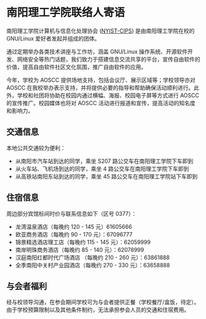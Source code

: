 南阳理工学院联络人寄语
====

南阳理工学院计算机与信息化处理协会 ([NYIST-CIPS](https://cips.nyist.edu.cn/)) 是由南阳理工学院在校的 GNU/Linux 爱好者发起并组成的团体。

通过定期举办各类技术讲座与工作坊，涵盖 GNU/Linux 操作系统、开源软件开发、网络安全等热门话题，我们致力于搭建信息交流共享的平台，宣传自由软件的价值，提高自由软件社区文化氛围，推广自由软件的应用。

今年，学校为 AOSCC 提供场地支持，包括会议厅、展示区域等；学校领导亦对 AOSCC 在我校举办表示支持，并将提供必要的指导和帮助确保活动顺利进行。此外，学校和社团将协助在校园内通过横幅、海报、校园电子屏等方式进行 AOSCC 的宣传推广。校园媒体也将对 AOSCC 活动进行报道和宣传，提高活动的知名度和影响力。

交通信息
----

本地公共交通较为便利：

- 从南阳市汽车站到达的同学，乘坐 S207 路公交车在南阳理工学院下车即到
- 从火车站、飞机场到达的同学，乘坐 4 路公交车在南阳理工学院下车即到
- 从高铁站南阳东站到达的同学，乘坐 45 路公交车在南阳理工学院站下车即到

住宿信息
----

周边部分宾馆标间时价与联系信息如下（区号 0377）：

- 龙湾温泉酒店（每晚约 120 - 145 元）61605666
- 欧亚商务酒店（每晚约 90 - 170 元）：67096777 
- 锦景精选酒店理工店（每晚约 115 - 145 元）：62059999
- 南岸明珠商务酒店（每晚约 85 - 140 元）：62078999
- 汉庭南阳红都时代广场酒店 （每晚约 210 - 260 元）：63861888
- 全季南阳中关村产业园酒店（每晚约 270 - 330 元）：63658888

与会者福利
----

经与校领导沟通，在参会期间学校可为与会者提供正餐（学校餐厅/盒饭，待定）。由于学校预算限制以及其他条件制约，无法承担参会人员的交通和住宿费用。
